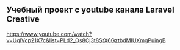 ## Учебный проект с youtube канала Laravel Creative 
https://www.youtube.com/watch?v=UqlVcp21X7c&list=PLd2_Os8Cj3t8StX6GztbdMIUXmgPuingB

